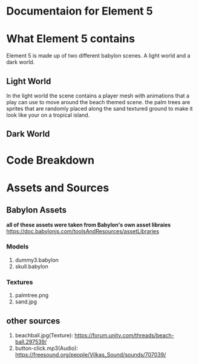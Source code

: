# **Documentaion for Element 5**
# What Element 5 contains 
Element 5 is made up of two different babylon scenes. A light world and a dark world.
## Light World
In the light world the scene contains a player mesh with animations that a play can use to move around the beach themed scene.
the palm trees are sprites that are randomly placed along the sand textured ground to make it look like your on a tropical island.     
## Dark World 
# Code Breakdown 
# Assets and Sources
## Babylon Assets
**all of these assets were taken from Babylon's own asset libraies**
https://doc.babylonjs.com/toolsAndResources/assetLibraries
### Models
1. dummy3.babylon
2. skull.babylon
### Textures
1. palmtree.png
2. sand.jpg
## other sources
1. beachball.jpg(Texture): https://forum.unity.com/threads/beach-ball.297539/
2. button-click.mp3(Audio): https://freesound.org/people/Vilkas_Sound/sounds/707039/